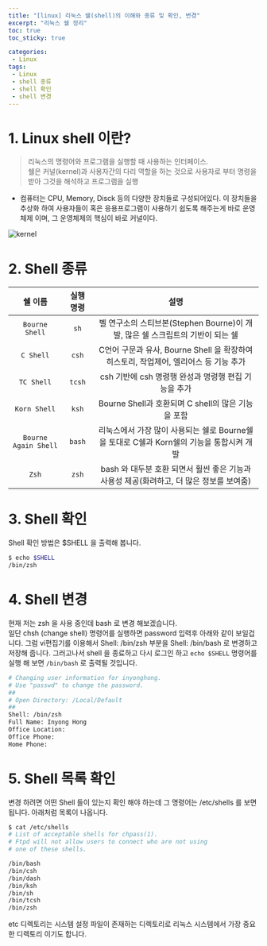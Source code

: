 ```yaml
---
title: "[linux] 리눅스 쉘(shell)의 이해와 종류 및 확인, 변경"
excerpt: "리눅스 쉘 정리"
toc: true
toc_sticky: true

categories:
 - Linux
tags:
 - Linux
 - shell 종류
 - shell 확인
 - shell 변경
---
```


# 1. Linux shell 이란?
> 리눅스의 명령어와 프로그램을 실행할 때 사용하는 인터페이스.  
> 쉘은 커널(kernel)과 사용자간의 다리 역할을 하는 것으로 사용자로 부터 명령을 받아 그것을 해석하고 프로그램을 실행

* 컴퓨터는 CPU, Memory, Disck 등의 다양한 장치들로 구성되어있다.
  이 장치들을 추상화 하여 사용자들이 혹은 응용프로그램이 사용하기 쉽도록 해주는게 바로 운영체제 이며, 그 운영체제의 핵심이 바로 커널이다.

![kernel](https://loverman85.github.io/assets/images/1024px-Kernel_Layout.svg.png)


# 2. Shell 종류  
쉘 이름 | 실행 명령 | 설명 
:---:|:---:|:---:
`Bourne Shell`      | `sh`  |  벨 연구소의 스티브본(Stephen Bourne)이 개발, 많은 쉘 스크립트의 기반이 되는 쉘
`C Shell`           | `csh` | C언어 구문과 유사, Bourne Shell 을 확장하여 히스토리, 작업제어, 엘리어스 등 기능 추가
`TC Shell`          |`tcsh` | csh 기반에 csh 명령행 완성과 명령행 편집 기능을 추가
`Korn Shell`        |`ksh`  | Bourne Shell과 호환되며 C shell의 많은 기능을 포함
`Bourne Again Shell`| `bash`| 리눅스에서 가장 많이 사용되는 쉘로 Bourne쉘을 토대로 C쉘과 Korn쉘의 기능을 통합시켜 개발
`Zsh`               | `zsh` | bash 와 대두분 호환 되면서 훨씬 좋은 기능과 사용성 제공(화려하고, 더 많은 정보를 보여줌)


# 3. Shell 확인
Shell 확인 방법은 $SHELL 을 출력해 봅니다.
```sh
$ echo $SHELL
/bin/zsh
```


# 4. Shell 변경
현재 저는 zsh 을 사용 중인데 bash 로 변경 해보겠습니다.   
일단 chsh (change shell) 명령어를 실행하면
password 입력후 아래와 같이 보일겁니다.
그럼 vi편집기를 이용해서 Shell: /bin/zsh 부분을 Shell: /bin/bash 로 변경하고 저장해 줍니다.
그러고나서 shell 을 종료하고 다시 로그인 하고 `echo $SHELL` 명령어를 실행 해 보면 `/bin/bash` 로 출력될 것입니다.
```sh
# Changing user information for inyonghong.
# Use "passwd" to change the password.
##
# Open Directory: /Local/Default
##
Shell: /bin/zsh
Full Name: Inyong Hong
Office Location:
Office Phone:
Home Phone:
```

# 5. Shell 목록 확인
변경 하려면 어떤 Shell 들이 있는지 확인 해야 하는데 그 명령어는
/etc/shells 를 보면 됩니다. 아래처럼 목록이 나옵니다.
```sh
$ cat /etc/shells
# List of acceptable shells for chpass(1).
# Ftpd will not allow users to connect who are not using
# one of these shells.

/bin/bash
/bin/csh
/bin/dash
/bin/ksh
/bin/sh
/bin/tcsh
/bin/zsh
```

etc 디렉토리는 시스템 설정 파일이 존재하는 디렉토리로 리눅스 시스템에서 가장 중요한 디렉토리 이기도 합니다.